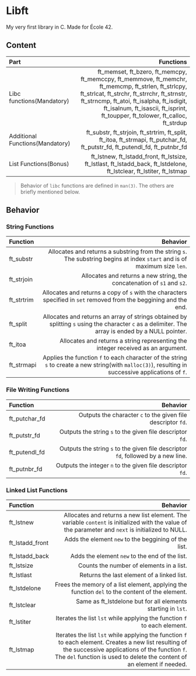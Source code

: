 # Libft

My very first library in C. Made for École 42.

Content
---

| Part | Functions |
| :--- | ---: |
| Libc functions(Mandatory) |ft_memset, ft_bzero, ft_memcpy, ft_memccpy, ft_memmove, ft_memchr, ft_memcmp, ft_strlen, ft_strlcpy, ft_strlcat, ft_strchr, ft_strrchr, ft_strnstr, ft_strncmp, ft_atoi, ft_isalpha, ft_isdigit, ft_isalnum, ft_isascii, ft_isprint, ft_toupper, ft_tolower, ft_calloc, ft_strdup |
| Additional Functions(Mandatory) | ft_substr,  ft_strjoin,  ft_strtrim,  ft_split,  ft_itoa,  ft_strmapi,  ft_putchar_fd,  ft_putstr_fd,  ft_putendl_fd,  ft_putnbr_fd |
| List Functions(Bonus) | ft_lstnew,  ft_lstadd_front,  ft_lstsize,  ft_lstlast,  ft_lstadd_back,  ft_lstdelone,  ft_lstclear,  ft_lstiter,  ft_lstmap |

> Behavior of `libc` functions are defined in `man(3)`. The others are briefly mentioned below.

Behavior
---

### String Functions

| Function | Behavior |
| :--- | ---: |
| ft_substr | Allocates and returns a substring from the string `s`. The substring begins at index `start` and is of maximum size `len`. |
| ft_strjoin | Allocates and returns a new string, the concatenation of `s1` and `s2`. |
| ft_strtrim | Allocates and returns a copy of `s` with the characters specified in `set` removed from the beggining and the end. |
| ft_split | Allocates and returns an array of strings obtained by splitting `s` using the character `c` as a delimiter. The array is ended by a NULL pointer. |
| ft_itoa | Allocates and returns a string representing the integer received as an argument. |
| ft_strmapi | Applies the function `f` to each character of the string `s` to create a new string(with `malloc(3)`), resulting in successive applications of `f`. |

### File Writing Functions

| Function | Behavior |
| :--- | ---: |
| ft_putchar_fd | Outputs the character `c` to the given file descriptor `fd`. |
| ft_putstr_fd | Outputs the string `s` to the given file descriptor `fd`. |
| ft_putendl_fd | Outputs the string `s` to the given file descriptor `fd`, followed by a new line. |
| ft_putnbr_fd | Outputs the integer `n` to the given file descriptor `fd`. |

### Linked List Functions

| Function | Behavior |
| :--- | ---: |
| ft_lstnew | Allocates and returns a new list element. The variable `content` is initialized with the value of the parameter and `next` is initialized to NULL. |
| ft_lstadd_front | Adds the element `new` to the beggining of the list. |
| ft_lstadd_back | Adds the element `new` to the end of the list. |
| ft_lstsize | Counts the number of elements in a list. |
| ft_lstlast | Returns the last element of a linked list. |
| ft_lstdelone | Frees the memory of a list element, applying the function `del` to the content of the element. |
| ft_lstclear | Same as ft_lstdelone but for all elements starting in `lst`. |
| ft_lstiter | Iterates the list `lst` while applying the function `f` to each element. |
| ft_lstmap | Iterates the list `lst` while applying the function `f` to each element. Creates a new list resulting of the successive applications of the function `f`. The `del` function is used to delete the content of an element if needed. |
